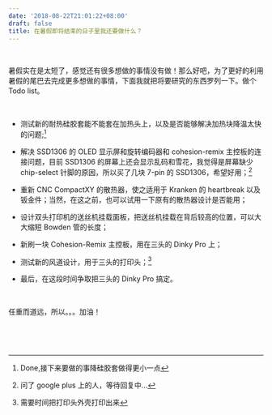 ```yaml
---
date: '2018-08-22T21:01:22+08:00'
draft: false
title: 在暑假即将结束的日子里我还要做什么？
---
```


 

暑假实在是太短了，感觉还有很多想做的事情没有做！那么好吧，为了更好的利用暑假的尾巴去完成更多想做的事情，下面我就把将要研究的东西罗列一下。做个
Todo list。

 

-   测试新的耐热硅胶套能不能套在加热头上，以及是否能够解决加热块降温太快的问题;[^1]

[^1]: Done,接下来要做的事降硅胶套做得更小一点

-   解决 SSD1306 的 OLED 显示屏和旋转编码器和 cohesion-remix
    主控板的连接问题，目前 SSD1306 的屏幕上还会显示乱码和雪花，我觉得是屏幕缺少
    chip-select 针脚的原因，所以买了几块 7-pin 的 SSD1306，希望好用；[^2]

[^2]: 问了 google plus 上的人，等待回复中...

-   重新 CNC CompactXY 的散热器，使之适用于 Kranken 的 heartbreak
    以及钣金件；当然，在这之前，也可以试用一下原有的散热器设计是否能用；

-   设计双头打印机的送丝机挂载面板，把送丝机挂载在背后较高的位置，可以大大缩短
    Bowden 管的长度；

-   新刷一块 Cohesion-Remix 主控板，用在三头的 Dinky Pro 上；

-   测试新的风道设计，用于三头的打印头；[^3]

[^3]: 需要时间把打印头外壳打印出来

-   最后，在这段时间争取把三头的 Dinky Pro 搞定。

 

任重而道远，所以。。。加油！

 

 
